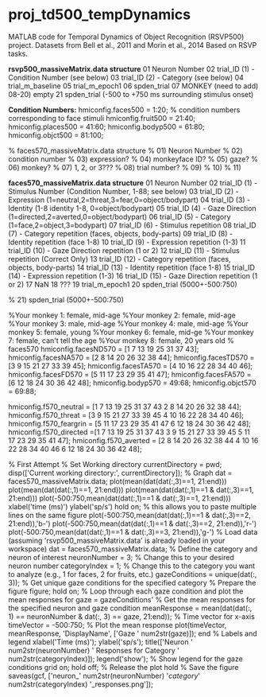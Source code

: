 # proj_td500_tempDynamics
MATLAB code for Temporal Dynamics of Object Recognition (RSVP500) project.
Datasets from Bell et al., 2011 and Morin et al., 2014
Based on RSVP tasks.

**rsvp500_massiveMatrix.data structure**
01 Neuron Number
02 trial_ID (1) - Condition Number (see below)
03 trial_ID (2) - Category (see below)
04 trial_m_baseline
05 trial_m_epoch1
06 spden_trial
07 MONKEY (need to add)
08-20) empty
21 spden_trial (-500 to +750 ms surrounding stimulus onset)

**Condition Numbers:**
hmiconfig.faces500  = 1:20; % condition numbers corresponding to face stimuli
hmiconfig.fruit500  = 21:40;
hmiconfig.places500 = 41:60;
hmiconfig.bodyp500  = 61:80;
hmiconfig.objct500  = 81:100;


% faces570_massiveMatrix.data structure
% 01) Neuron Number
% 02) condition number
% 03) expression?
% 04) monkeyface ID? 
% 05) gaze?
% 06) monkey?
% 07) 1, 2, or 3???
% 08) trial number?
% 09)
% 10)
% 11)


**faces570_massiveMatrix.data structure**
01 Neuron Number
02 trial_ID (1) - Stimulus Number (Condition Number, 1-88; see below)
03 trial_ID (2) - Expression (1=neutral,2=threat,3=fear,0=object/bodypart)
04 trial_ID (3) - Identity (1-8 identity 1-8, 0=object/bodypart)
05 trial_ID (4) - Gaze Direction (1=directed,2=averted,0=object/bodypart)
06 trial_ID (5) - Category (1=face,2=object,3=bodypart)
07 trial_ID (6) - Stimulus repetition
08 trial_ID (7) - Category repetition (faces, objects, body-parts)
09 trial_ID (8) - Identity repetition (face 1-8)
10 trial_ID (9) - Expression repetition (1-3)
11 trial_ID (10) - Gaze Direction repetition (1 or 2)
12 trial_ID (11) - Stimulus repetition (Correct Only)
13 trial_ID (12) - Category repetition (faces, objects, body-parts)
14 trial_ID (13) - Identity repetition (face 1-8)
15 trial_ID (14) - Expression repetition (1-3)
16 trial_ID (15) - Gaze Direction repetition (1 or 2)
17 NaN
18 ???
19 trial_m_epoch1
20 spden_trial (5000+-500:750)




% 21) spden_trial (5000+-500:750)

%Your monkey 1: female, mid-age
%Your monkey 2: female, mid-age
%Your monkey 3: male, mid-age
%Your monkey 4: male, mid-age
%Your monkey 5: female, young
%Your monkey 6: female, mid-ge
%Your monkey 7: female, can't tell the age
%Your monkey 8: female, 20 years old
% faces570
hmiconfig.facesND570 = [1 7 13 19 25 31 37 43];
hmiconfig.facesNA570 = [2 8 14 20 26 32 38 44];
hmiconfig.facesTD570 = [3 9 15 21 27 33 39 45];
hmiconfig.facesTA570 = [4 10 16 22 28 34 40 46];
hmiconfig.facesFD570 = [5 11 17 23 29 35 41 47];
hmiconfig.facesFA570 = [6 12 18 24 30 36 42 48];
hmiconfig.bodyp570 = 49:68;
hmiconfig.objct570 = 69:88;

hmiconfig.f570_neutral = [1 7 13 19 25 31 37 43 2 8 14 20 26 32 38 44];
hmiconfig.f570_threat = [3 9 15 21 27 33 39 45 4 10 16 22 28 34 40 46];
hmiconfig.f570_feargrin = [5 11 17 23 29 35 41 47 6 12 18 24 30 36 42 48];
hmiconfig.f570_directed =[1 7 13 19 25 31 37 43 3 9 15 21 27 33 39 45 5 11 17 23 29 35 41 47];
hmiconfig.f570_averted = [2 8 14 20 26 32 38 44 4 10 16 22 28 34 40 46 6 12 18 24 30 36 42 48];




% First Attempt
% Set Working directory
currentDirectory = pwd;
disp(['Current working directory:', currentDirectory]);
% Graph
dat = faces570_massiveMatrix.data;
plot(mean(dat(dat(:,3)==1, 21:end)))
plot(mean(dat(dat(:,1)==1, 21:end)))
plot(mean(dat(dat(:,1)==1 & dat(:,3)==1, 21:end)))
plot(-500:750,mean(dat(dat(:,1)==1 & dat(:,3)==1, 21:end)))
xlabel('time (ms)')
ylabel('sp/s')
hold on; % this allows you to paste multiple lines on the same figure
plot(-500:750,mean(dat(dat(:,1)==1 & dat(:,3)==2, 21:end)),'b-')
plot(-500:750,mean(dat(dat(:,1)==1 & dat(:,3)==2, 21:end)),'r-')
plot(-500:750,mean(dat(dat(:,1)==1 & dat(:,3)==3, 21:end)),'g-')
% Load data (assuming 'rsvp500_massiveMatrix.data' is already loaded in your workspace)
dat = faces570_massiveMatrix.data;
% Define the category and neuron of interest
neuronNumber = 3; % Change this to your desired neuron number
categoryIndex = 1; % Change this to the category you want to analyze (e.g., 1 for faces, 2 for fruits, etc.)
gazeConditions = unique(dat(:, 3)); % Get unique gaze conditions for the specified category
% Prepare the figure
figure;
hold on;
% Loop through each gaze condition and plot the mean responses
for gaze = gazeConditions'
    % Get the mean responses for the specified neuron and gaze condition
    meanResponse = mean(dat(dat(:, 1) == neuronNumber & dat(:, 3) == gaze, 21:end));
    % Time vector for x-axis
    timeVector = -500:750;
    % Plot the mean response
    plot(timeVector, meanResponse, 'DisplayName', ['Gaze ' num2str(gaze)]);
end
% Labels and legend
xlabel('Time (ms)');
ylabel('sp/s');
title(['Neuron ' num2str(neuronNumber) ' Responses for Category ' num2str(categoryIndex)]);
legend('show'); % Show legend for the gaze conditions
grid on;
hold off; % Release the plot hold
% Save the figure
saveas(gcf, ['neuron_' num2str(neuronNumber) '_category_' num2str(categoryIndex) '_responses.png']);
 